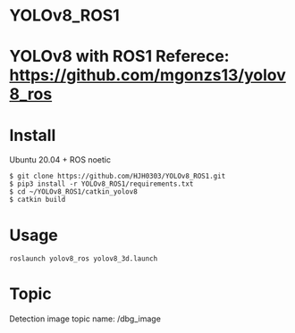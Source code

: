 # YOLOv8_ROS1
YOLOv8 with ROS1
Referece: https://github.com/mgonzs13/yolov8_ros
=============
Install
=============
Ubuntu 20.04 + ROS noetic
```
$ git clone https://github.com/HJH0303/YOLOv8_ROS1.git
$ pip3 install -r YOLOv8_ROS1/requirements.txt
$ cd ~/YOLOv8_ROS1/catkin_yolov8
$ catkin build
```
Usage
=============
 ```
roslaunch yolov8_ros yolov8_3d.launch 
 ```
Topic
=============
Detection image topic name: /dbg_image
